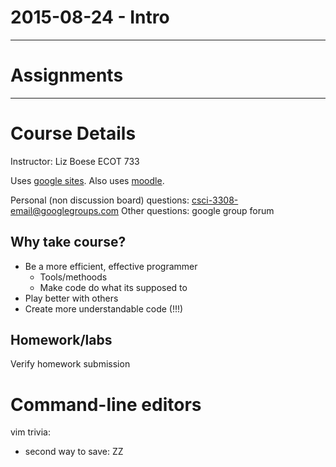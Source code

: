 2015-08-24 - Intro
===================

--------------------------------------------------------------------------------

# Assignments

--------------------------------------------------------------------------------

# Course Details

Instructor: Liz Boese
ECOT 733

Uses [google sites](https://sites.google.com/a/colorado.edu/csci-3308/). Also
uses [moodle](https://moodle.cs.colorado.edu).

Personal (non discussion board) questions: csci-3308-email@googlegroups.com
Other questions: google group forum

## Why take course?

- Be a more efficient, effective programmer
    - Tools/methoods
    - Make code do what its supposed to
- Play better with others
- Create more understandable code (!!!)

## Homework/labs

Verify homework submission

# Command-line editors

vim trivia:
- second way to save: ZZ
